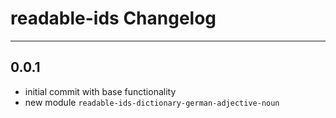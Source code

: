 # readable-ids Changelog

---

##  0.0.1

* initial commit with base functionality
* new module `readable-ids-dictionary-german-adjective-noun`
